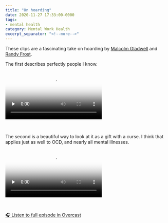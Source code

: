 ```yaml
---
title: "On hoarding"
date: 2020-11-27 17:33:00-0000
tags:
- mental health
category: Mental Work Health
excerpt_separator: "<!--more-->"
---
```


These clips are a fascinating take on hoarding by [Malcolm Gladwell](http://gladwell.com) and [Randy Frost](https://www.smith.edu/academics/faculty/randy-frost).
<!--more-->
The first describes perfectly people I know.

<video src="https://www.bennorris.blog/uploads/2020/47c572a12c.mov" controls="controls" playsinline="playsinline" poster="https://www.bennorris.blog/uploads/2020/74fe2ac94d.png" preload="none"></video>

<br/>

The second is a beautiful way to look at it as a gift with a curse. I think that applies just as well to OCD, and nearly all mental illnesses.

<video controls="controls" playsinline="playsinline" src="https://www.bennorris.blog/uploads/2020/6eeb8028f2.mov" poster="https://www.bennorris.blog/uploads/2020/5e202147b8.png" preload="none"></video>

<br/>

[🎧 Listen to full episode in Overcast](https://overcast.fm/+NG9IGAWU4)